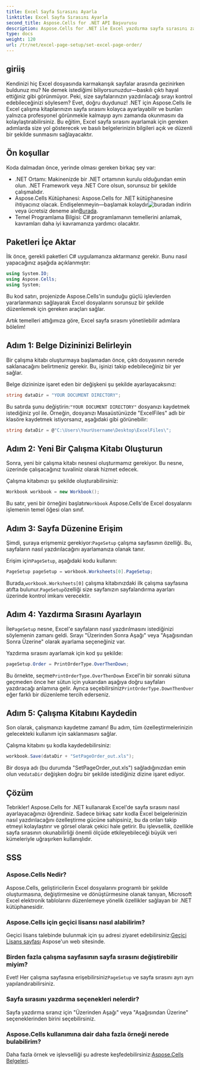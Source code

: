 ```yaml
---
title: Excel Sayfa Sırasını Ayarla
linktitle: Excel Sayfa Sırasını Ayarla
second_title: Aspose.Cells for .NET API Başvurusu
description: Aspose.Cells for .NET ile Excel yazdırma sayfa sırasını zahmetsizce kontrol edin. Bu adım adım kılavuzda iş akışınızı nasıl özelleştireceğinizi öğrenin.
type: docs
weight: 120
url: /tr/net/excel-page-setup/set-excel-page-order/
---
```

## giriiş

Kendinizi hiç Excel dosyasında karmakarışık sayfalar arasında gezinirken buldunuz mu? Ne demek istediğimi biliyorsunuzdur—baskılı çıktı hayal ettiğiniz gibi görünmüyor. Peki, size sayfalarınızın yazdırılacağı sırayı kontrol edebileceğinizi söylesem? Evet, doğru duydunuz! .NET için Aspose.Cells ile Excel çalışma kitaplarınızın sayfa sırasını kolayca ayarlayabilir ve bunları yalnızca profesyonel görünmekle kalmayıp aynı zamanda okunmasını da kolaylaştırabilirsiniz. Bu eğitim, Excel sayfa sırasını ayarlamak için gereken adımlarda size yol gösterecek ve basılı belgelerinizin bilgileri açık ve düzenli bir şekilde sunmasını sağlayacaktır.

## Ön koşullar

Koda dalmadan önce, yerinde olması gereken birkaç şey var:

- .NET Ortamı: Makinenizde bir .NET ortamının kurulu olduğundan emin olun. .NET Framework veya .NET Core olsun, sorunsuz bir şekilde çalışmalıdır.
-  Aspose.Cells Kütüphanesi: Aspose.Cells for .NET kütüphanesine ihtiyacınız olacak. Endişelenmeyin—başlamak kolaydır![buradan indirin](https://releases.aspose.com/cells/net/) veya ücretsiz deneme alın[Burada](https://releases.aspose.com/).
- Temel Programlama Bilgisi: C# programlamanın temellerini anlamak, kavramları daha iyi kavramanıza yardımcı olacaktır.

## Paketleri İçe Aktar

İlk önce, gerekli paketleri C# uygulamanıza aktarmanız gerekir. Bunu nasıl yapacağınız aşağıda açıklanmıştır:

```csharp
using System.IO;
using Aspose.Cells;
using System;
```

Bu kod satırı, projenizde Aspose.Cells'in sunduğu güçlü işlevlerden yararlanmanızı sağlayarak Excel dosyalarını sorunsuz bir şekilde düzenlemek için gereken araçları sağlar.

Artık temelleri attığımıza göre, Excel sayfa sırasını yönetilebilir adımlara bölelim!

## Adım 1: Belge Dizininizi Belirleyin

Bir çalışma kitabı oluşturmaya başlamadan önce, çıktı dosyasının nerede saklanacağını belirtmeniz gerekir. Bu, işinizi takip edebileceğiniz bir yer sağlar. 

Belge dizininize işaret eden bir değişkeni şu şekilde ayarlayacaksınız:

```csharp
string dataDir = "YOUR DOCUMENT DIRECTORY";
```

 Bu satırda şunu değiştirin:`"YOUR DOCUMENT DIRECTORY"` dosyanızı kaydetmek istediğiniz yol ile. Örneğin, dosyanızı Masaüstünüzde "ExcelFiles" adlı bir klasöre kaydetmek istiyorsanız, aşağıdaki gibi görünebilir:

```csharp
string dataDir = @"C:\Users\YourUsername\Desktop\ExcelFiles\";
```

## Adım 2: Yeni Bir Çalışma Kitabı Oluşturun


Sonra, yeni bir çalışma kitabı nesnesi oluşturmamız gerekiyor. Bu nesne, üzerinde çalışacağınız tuvaliniz olarak hizmet edecek.

Çalışma kitabınızı şu şekilde oluşturabilirsiniz:

```csharp
Workbook workbook = new Workbook();
```

 Bu satır, yeni bir örneğini başlatır`Workbook` Aspose.Cells'de Excel dosyalarını işlemenin temel öğesi olan sınıf.

## Adım 3: Sayfa Düzenine Erişim


 Şimdi, şuraya erişmemiz gerekiyor:`PageSetup` çalışma sayfasının özelliği. Bu, sayfaların nasıl yazdırılacağını ayarlamanıza olanak tanır.

 Erişim için`PageSetup`, aşağıdaki kodu kullanın:

```csharp
PageSetup pageSetup = workbook.Worksheets[0].PageSetup;
```

 Burada,`workbook.Worksheets[0]` çalışma kitabınızdaki ilk çalışma sayfasına atıfta bulunur.`PageSetup`özelliği size sayfanızın sayfalandırma ayarları üzerinde kontrol imkanı verecektir.

## Adım 4: Yazdırma Sırasını Ayarlayın


 İle`PageSetup` nesne, Excel'e sayfaların nasıl yazdırılmasını istediğinizi söylemenin zamanı geldi. Sırayı "Üzerinden Sonra Aşağı" veya "Aşağısından Sonra Üzerine" olarak ayarlama seçeneğiniz var.

Yazdırma sırasını ayarlamak için kod şu şekilde:

```csharp
pageSetup.Order = PrintOrderType.OverThenDown;
```

 Bu örnekte, seçme`PrintOrderType.OverThenDown` Excel'in bir sonraki sütuna geçmeden önce her sütun için yukarıdan aşağıya doğru sayfaları yazdıracağı anlamına gelir. Ayrıca seçebilirsiniz`PrintOrderType.DownThenOver` eğer farklı bir düzenleme tercih ederseniz.

## Adım 5: Çalışma Kitabını Kaydedin


Son olarak, çalışmanızı kaydetme zamanı! Bu adım, tüm özelleştirmelerinizin gelecekteki kullanım için saklanmasını sağlar.

Çalışma kitabını şu kodla kaydedebilirsiniz:

```csharp
workbook.Save(dataDir + "SetPageOrder_out.xls");
```

 Bir dosya adı (bu durumda "SetPageOrder_out.xls") sağladığınızdan emin olun ve`dataDir` değişken doğru bir şekilde istediğiniz dizine işaret ediyor.

## Çözüm

Tebrikler! Aspose.Cells for .NET kullanarak Excel'de sayfa sırasını nasıl ayarlayacağınızı öğrendiniz. Sadece birkaç satır kodla Excel belgelerinizin nasıl yazdırılacağını özelleştirme gücüne sahipsiniz, bu da onları takip etmeyi kolaylaştırır ve görsel olarak çekici hale getirir. Bu işlevsellik, özellikle sayfa sırasının okunabilirliği önemli ölçüde etkileyebileceği büyük veri kümeleriyle uğraşırken kullanışlıdır. 

## SSS

### Aspose.Cells Nedir?
Aspose.Cells, geliştiricilerin Excel dosyalarını programlı bir şekilde oluşturmasına, değiştirmesine ve dönüştürmesine olanak tanıyan, Microsoft Excel elektronik tablolarını düzenlemeye yönelik özellikler sağlayan bir .NET kütüphanesidir.

### Aspose.Cells için geçici lisansı nasıl alabilirim?
 Geçici lisans talebinde bulunmak için şu adresi ziyaret edebilirsiniz:[Geçici Lisans sayfası](https://purchase.aspose.com/temporary-license/) Aspose'un web sitesinde.

### Birden fazla çalışma sayfasının sayfa sırasını değiştirebilir miyim?
 Evet! Her çalışma sayfasına erişebilirsiniz`PageSetup` ve sayfa sırasını ayrı ayrı yapılandırabilirsiniz.

### Sayfa sırasını yazdırma seçenekleri nelerdir?
Sayfa yazdırma sıranız için "Üzerinden Aşağı" veya "Aşağısından Üzerine" seçeneklerinden birini seçebilirsiniz.

### Aspose.Cells kullanımına dair daha fazla örneği nerede bulabilirim?
Daha fazla örnek ve işlevselliği şu adreste keşfedebilirsiniz:[Aspose.Cells Belgeleri](https://reference.aspose.com/cells/net/).